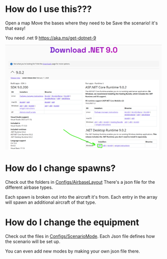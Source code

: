 # How do I use this???
Open a map
Move the bases where they need to be
Save the scenario!
it's that easy!

You need .net 9 https://aka.ms/get-dotnet-9

![An image explaining which dotnet version to get](docs/images/dotnetInstall.png)

# How do I change spawns?
Check out the folders in [Configs/AirbaseLayout](/VtolVrRankedMissionSetup/tree/main/VtolVrRankedMissionSetup/Configs/AirbaseLayout) There's a json file for the different airbase types.

Each spawn is broken out into the aircraft it's from. Each entry in the array will spawn an additional aircraft of that type.

# How do I change the equipment
Check out the files in [Configs/ScenarioMode](/VtolVrRankedMissionSetup/tree/main/VtolVrRankedMissionSetup/Configs/ScenarioMode). Each Json file defines how the scenario will be set up.

You can even add new modes by making your own json file there.
